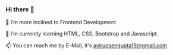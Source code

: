### Hi there 👋
🔭 I’m more inclined to Frontend Development. 

🌱 I’m currently learning HTML, CSS, Bootstrap and Javascript. 

📫 You can reach me by E-Mail, it's avirupsengupta19@gmail.com 


<!--
**Avirup-Sengupta/Avirup-Sengupta** is a ✨ _special_ ✨ repository because its `README.md` (this file) appears on your GitHub profile.

Here are some ideas to get you started:

- 🔭 I’m currently working on ...
- 🌱 I’m currently learning ...
- 👯 I’m looking to collaborate on ...
- 🤔 I’m looking for help with ...
- 💬 Ask me about ...
- 📫 How to reach me: ...
- 😄 Pronouns: ...
- ⚡ Fun fact: ...
-->
